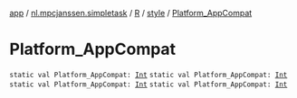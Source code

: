 [app](../../../index.md) / [nl.mpcjanssen.simpletask](../../index.md) / [R](../index.md) / [style](index.md) / [Platform_AppCompat](.)

# Platform_AppCompat

`static val Platform_AppCompat: `[`Int`](https://kotlinlang.org/api/latest/jvm/stdlib/kotlin/-int/index.html)
`static val Platform_AppCompat: `[`Int`](https://kotlinlang.org/api/latest/jvm/stdlib/kotlin/-int/index.html)
`static val Platform_AppCompat: `[`Int`](https://kotlinlang.org/api/latest/jvm/stdlib/kotlin/-int/index.html)
`static val Platform_AppCompat: `[`Int`](https://kotlinlang.org/api/latest/jvm/stdlib/kotlin/-int/index.html)